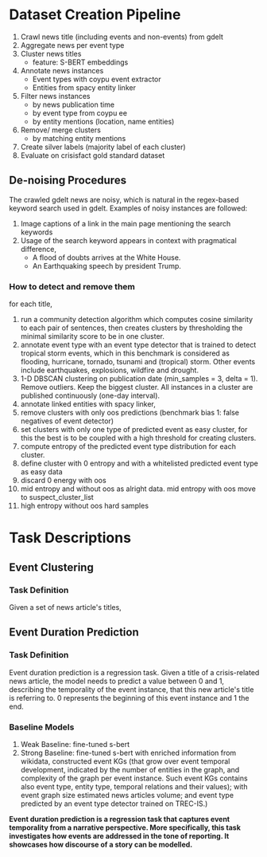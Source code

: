 # Dataset Creation Pipeline
1. Crawl news title (including events and non-events) from gdelt
2. Aggregate news per event type
3. Cluster news titles 
   - feature: S-BERT embeddings
4. Annotate news instances
    - Event types with coypu event extractor
    - Entities from spacy entity linker
5. Filter news instances
    - by news publication time
    - by event type from coypu ee
    - by entity mentions (location, name entities)
6. Remove/ merge clusters
    - by matching entity mentions 
7. Create silver labels (majority label of each cluster)
8. Evaluate on crisisfact gold standard dataset 

## De-noising Procedures
The crawled gdelt news are noisy, 
which is natural in the regex-based keyword search used in gdelt. 
Examples of noisy instances are followed:
   1. Image captions of a link in the main page mentioning the search keywords
   2. Usage of the search keyword appears in context with pragmatical difference,
      - A flood of doubts arrives at the White House.
      - An Earthquaking speech by president Trump.

### How to detect and remove them
for each title,
1. run a community detection algorithm which computes cosine similarity to each pair of sentences, then creates clusters by thresholding the minimal similarity score to be in one cluster.
2. annotate event type with an event type detector that is trained to detect tropical storm events, which in this benchmark is considered as flooding, hurricane, tornado, tsunami and (tropical) storm. Other events include earthquakes, explosions, wildfire and drought.
3. 1-D DBSCAN clustering on publication date (min_samples = 3, delta = 1). Remove outliers. Keep the biggest cluster. All instances in a cluster are published continuously (one-day interval). 
4. annotate linked entities with spacy linker,
4. remove clusters with only oos predictions (benchmark bias 1: false negatives of event detector)
5. set clusters with only one type of predicted event as easy cluster, for this the best is to be coupled with a high threshold for creating clusters.
6. compute entropy of the predicted event type distribution for each cluster. 
7. define cluster with 0 entropy and with a whitelisted predicted event type as easy data
9. discard 0 energy with oos
10. mid entropy and without oos as alright data. mid entropy with oos move to suspect_cluster_list
11. high entropy without oos hard samples


# Task Descriptions
## Event Clustering
### Task Definition
Given a set of news article's titles, 

## Event Duration Prediction

### Task Definition
Event duration prediction is a regression task.
Given a title of a crisis-related news article, 
the model needs to predict a value between 0 and 1, 
describing the temporality of the event instance, 
that this new article's title is referring to.
0 represents the beginning of this event instance and 1 the end. 


### Baseline Models
1. Weak Baseline: fine-tuned s-bert
2. Strong Baseline: fine-tuned s-bert with enriched information from wikidata, constructed event KGs (that grow over event temporal development, indicated by the number of entities in the graph, and complexity of the graph per event instance. Such event KGs contains also event type, entity type, temporal relations and their values); with event graph size estimated news articles volume; and event type predicted by an event type detector trained on TREC-IS.)

**Event duration prediction is a regression task that captures event temporality from a 
narrative perspective. More specifically, this task investigates how events are addressed 
in the tone of reporting. It showcases how discourse of a story can be modelled.**